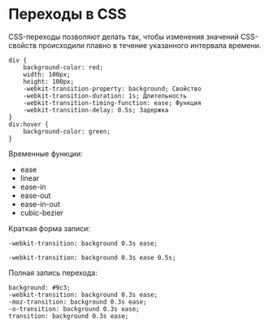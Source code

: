 # Переходы в CSS



CSS-переходы позволяют делать так, чтобы изменения значений CSS-свойств происходили плавно в течение указанного интервала времени.

    div {
        background-color: red;
        width: 100px;
        height: 100px;
        -webkit-transition-property: background; Свойство
        -webkit-transition-duration: 1s; Длительность
        -webkit-transition-timing-function: ease; Функция
        -webkit-transition-delay: 0.5s; Задержка
    }
    div:hover {
        background-color: green;
    }

Временные функции:

* ease
* linear
* ease-in
* ease-out
* ease-in-out
* cubic-bezier

Краткая форма записи:

    -webkit-transition: background 0.3s ease;
    
    -webkit-transition: background 0.3s ease 0.5s;

Полная запись перехода:

    background: #9c3;
    -webkit-transition: background 0.3s ease;
    -moz-transition: background 0.3s ease;
    -o-transition: background 0.3s ease;
    transition: background 0.3s ease;